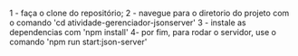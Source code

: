 1 - faça o clone do repositório;
2 - navegue para o diretorio do projeto com o comando 'cd atividade-gerenciador-jsonserver'
3 - instale as dependencias com 'npm install'
4- por fim, para rodar o servidor, use o comando 'npm run start:json-server'

